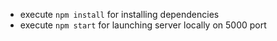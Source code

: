 - execute `npm install` for installing dependencies
- execute `npm start` for launching server locally on 5000 port